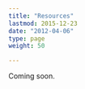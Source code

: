 ```yaml
---
title: "Resources"
lastmod: 2015-12-23
date: "2012-04-06"
type: page
weight: 50

---
```


Coming soon.
